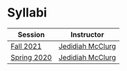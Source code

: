 Syllabi
=======

| Session                                                      | Instructor                                  |
|--------------------------------------------------------------|---------------------------------------------|
| [Fall 2021](https://mines-pvs.github.io/f21-syllabus/)   | [Jedidiah McClurg](https://jrmcclurg.com) |
| [Spring 2020](https://mines-pvs.github.io/s20-syllabus/)   | [Jedidiah McClurg](https://jrmcclurg.com) |
